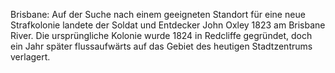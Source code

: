 Brisbane: Auf der Suche nach einem geeigneten Standort für eine neue Strafkolonie landete der Soldat und Entdecker John Oxley 1823 am Brisbane River. Die ursprüngliche Kolonie wurde 1824 in Redcliffe gegründet, doch ein Jahr später flussaufwärts auf das Gebiet des heutigen Stadtzentrums verlagert.
